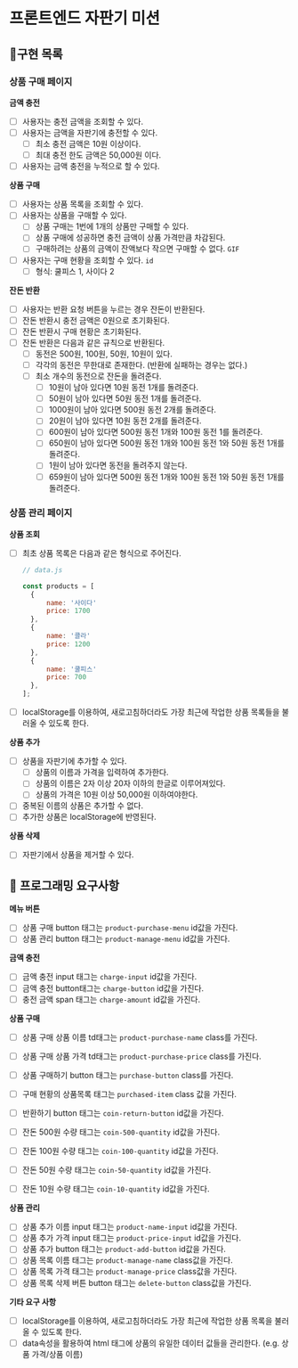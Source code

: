 # 프론트엔드 자판기 미션

## 📌구현 목록

### 상품 구매 페이지

**금액 충전**

- [ ] 사용자는 충전 금액을 조회할 수 있다.
- [ ] 사용자는 금액을 자판기에 충전할 수 있다.
  - [ ] 최소 충전 금액은 10원 이상이다.
  - [ ] 최대 충전 한도 금액은 50,000원 이다.
- [ ] 사용자는 금액 충전을 누적으로 할 수 있다.

**상품 구매**

- [ ] 사용자는 상품 목록을 조회할 수 있다.
- [ ] 사용자는 상품을 구매할 수 있다.
  - [ ] 상품 구매는 1번에 1개의 상품만 구매할 수 있다.
  - [ ] 상품 구매에 성공하면 충전 금액이 상품 가격만큼 차감된다.
  - [ ] 구매하려는 상품의 금액이 잔액보다 작으면 구매할 수 없다. `GIF`
- [ ] 사용자는 구매 현황을 조회할 수 있다. `id`
  - [ ] 형식: 쿨피스 1, 사이다 2

**잔돈 반환**

- [ ] 사용자는 반환 요청 버튼을 누르는 경우 잔돈이 반환된다.
- [ ] 잔돈 반환시 충전 금액은 0원으로 초기화된다.
- [ ] 잔돈 반환시 구매 현황은 초기화된다.
- [ ] 잔돈 반환은 다음과 같은 규칙으로 반환된다.
  - [ ] 동전은 500원, 100원, 50원, 10원이 있다.
  - [ ] 각각의 동전은 무한대로 존재한다. (반환에 실패하는 경우는 없다.)
  - [ ] 최소 개수의 동전으로 잔돈을 돌려준다.
    - [ ] 10원이 남아 있다면 10원 동전 1개를 돌려준다.
    - [ ] 50원이 남아 있다면 50원 동전 1개를 돌려준다.
    - [ ] 1000원이 남아 있다면 500원 동전 2개를 돌려준다.
    - [ ] 20원이 남아 있다면 10원 동전 2개를 돌려준다.
    - [ ] 600원이 남아 있다면 500원 동전 1개와 100원 동전 1를 돌려준다.
    - [ ] 650원이 남아 있다면 500원 동전 1개와 100원 동전 1와 50원 동전 1개를 돌려준다.
    - [ ] 1원이 남아 있다면 동전을 돌려주지 않는다.
    - [ ] 659원이 남아 있다면 500원 동전 1개와 100원 동전 1와 50원 동전 1개를 돌려준다.

### 상품 관리 페이지

**상품 조회**

- [ ] 최초 상품 목록은 다음과 같은 형식으로 주어진다.

  ```js
  // data.js

  const products = [
  	{
  		name: '사이다'
  		price: 1700
  	},
  	{
  		name: '콜라'
  		price: 1200
  	},
  	{
  		name: '쿨피스'
  		price: 700
  	},
  ];
  ```

- [ ] localStorage를 이용하여, 새로고침하더라도 가장 최근에 작업한 상품 목록들을 불러올 수 있도록 한다.

**상품 추가**

- [ ] 상품을 자판기에 추가할 수 있다.
  - [ ] 상품의 이름과 가격을 입력하여 추가한다.
  - [ ] 상품의 이름은 2자 이상 20자 이하의 한글로 이루어져있다.
  - [ ] 상품의 가격은 10원 이상 50,000원 이하여야한다.
- [ ] 중복된 이름의 상품은 추가할 수 없다.
- [ ] 추가한 상품은 localStorage에 반영된다.

**상품 삭제**

- [ ] 자판기에서 상품을 제거할 수 있다.

## 📌 프로그래밍 요구사항

**메뉴 버튼**

- [ ] 상품 구매 button 태그는 `product-purchase-menu` id값을 가진다.
- [ ] 상품 관리 button 태그는 `product-manage-menu` id값을 가진다.

**금액 충전**

- [ ] 금액 충전 input 태그는 `charge-input` id값을 가진다.
- [ ] 금액 충전 button태그는 `charge-button` id값을 가진다.
- [ ] 충전 금액 span 태그는 `charge-amount` id값을 가진다.

**상품 구매**

- [ ] 상품 구매 상품 이름 td태그는 `product-purchase-name` class를 가진다.
- [ ] 상품 구매 상품 가격 td태그는 `product-purchase-price` class를 가진다.
- [ ] 상품 구매하기 button 태그는 `purchase-button` class를 가진다.

- [ ] 구매 현황의 상품목록 태그는 `purchased-item` class 값을 가진다.
- [ ] 반환하기 button 태그는 `coin-return-button` id값을 가진다.

- [ ] 잔돈 500원 수량 태그는 `coin-500-quantity` id값을 가진다.
- [ ] 잔돈 100원 수량 태그는 `coin-100-quantity` id값을 가진다.
- [ ] 잔돈 50원 수량 태그는 `coin-50-quantity` id값을 가진다.
- [ ] 잔돈 10원 수량 태그는 `coin-10-quantity` id값을 가진다.

**상품 관리**

- [ ] 상품 추가 이름 input 태그는 `product-name-input` id값을 가진다.
- [ ] 상품 추가 가격 input 태그는 `product-price-input` id값을 가진다.
- [ ] 상품 추가 button 태그는 `product-add-button` id값을 가진다.
- [ ] 상품 목록 이름 태그는 `product-manage-name` class값을 가진다.
- [ ] 상품 목록 가격 태그는 `product-manage-price` class값을 가진다.
- [ ] 상품 목록 삭제 버튼 button 태그는 `delete-button` class값을 가진다.

**기타 요구 사항**

- [ ] localStorage를 이용하여, 새로고침하더라도 가장 최근에 작업한 상품 목록을 불러올 수 있도록 한다.
- [ ] data속성을 활용하여 html 태그에 상품의 유일한 데이터 값들을 관리한다. (e.g. 상품 가격/상품 이름)
